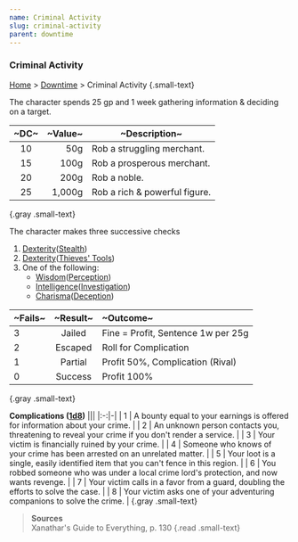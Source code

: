 ```yaml
---
name: Criminal Activity
slug: criminal-activity
parent: downtime
---
```

### Criminal Activity
[Home](dm-operations-center) > [Downtime](downtime) > Criminal Activity {.small-text}

The character spends 25 gp and 1 week gathering information & deciding on a target.

| ~DC~ | ~Value~ | ~Description~ |
|:----:|--------:|---------------|
|  10  |     50g | Rob a struggling merchant. |
|  15  |    100g | Rob a prosperous merchant. |
|  20  |    200g | Rob a noble. |
|  25  |  1,000g | Rob a rich & powerful figure. | 
{.gray .small-text}

The character makes three successive checks 
1. [Dexterity](dexterity)([Stealth](stealth))
2. [Dexterity](dexterity)([Thieves' Tools](/item/thieves-tools))
3. One of the following:
    - [Wisdom](wisdom)([Perception](perception))
    - [Intelligence](intelligence)([Investigation](investigation))
    - [Charisma](charisma)([Deception](deception))

| ~Fails~ | ~Result~ | ~Outcome~ |
|:--|:-------:|:-|
| 3 | Jailed  | Fine = Profit, Sentence 1w per 25g |
| 2 | Escaped | Roll for Complication              |
| 1 | Partial | Profit 50%, Complication (Rival)   |
| 0 | Success | Profit 100% |
{.gray .small-text}

**Complications ([1d8](/roll/1d8))**
|||
|:-:|-|
| 1 | A bounty equal to your earnings is offered for information about your crime. |
| 2 | An unknown person contacts you, threatening to reveal your crime if you don't render a service. |
| 3 | Your victim is financially ruined by your crime. |
| 4 | Someone who knows of your crime has been arrested on an unrelated matter. |
| 5 | Your loot is a single, easily identified item that you can't fence in this region. |
| 6 | You robbed someone who was under a local crime lord's protection, and now wants revenge. |
| 7 | Your victim calls in a favor from a guard, doubling the efforts to solve the case. |
| 8 | Your victim asks one of your adventuring companions to solve the crime. |
{.gray .small-text}

> **Sources** <br/>
> Xanathar's Guide to Everything, p. 130
{.read .small-text}